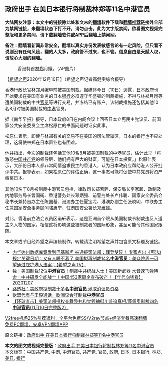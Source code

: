  <h2>政府出手 在美日本银行将制裁林郑等11名中港官员</h2> <p class="notice"><b>大陆网友注意：本文中的链接除此处和文末的<a href="https://github.com/bannedbook/fanqiang" >翻墙</a>软件下载和<a href="https://github.com/killgcd/justmysocks/blob/master/README.md">翻墙推荐</a>链接外全部为禁网链接，未翻墙状态下打不开，请勿点击。此为文字版禁闻，欲看图文视频完整版和更多禁闻，请下载<a href="https://github.com/bannedbook/fanqiang">翻墙软件或APP</a>后翻墙上禁闻网。</p><p>备注：翻墙看新闻非常安全，翻墙以真实身份发表敏感言论有一定风险，但只看不说则没有任何风险，翻的人太多，政府管不过来，也不管。信息自由是天赋人权，请放心大胆的翻墙。</b></p>  <div class="entry"> <figure><figcaption>香港特首<a href="https://www.bannedbook.org/bnews/tag/%E6%9E%97%E9%83%91/" class="st_tag internal_tag" rel="tag" title="标签 林郑 下的日志">林郑</a>月娥。（AP图片）</figcaption></figure> <p>【<span class='wp_keywordlink_affiliate'><a href="https://www.soundofhope.org" title="希望之声" target="_blank">希望之声</a></span>2020年12月10日】（希望之声记者高健雯综合报导）</p> <p>香港行政长官林郑月娥早前被美国制裁。据媒体今日（10日）透露，<a href="https://www.bannedbook.org/bnews/tag/%e6%97%a5%e6%9c%ac/" class="st_tag internal_tag" rel="tag" title="标签 日本 下的日志">日本</a><a href="https://www.bannedbook.org/bnews/tag/%e6%94%bf%e5%ba%9c/" class="st_tag internal_tag" rel="tag" title="标签 政府 下的日志">政府</a>也开始要求在美国有业务的日本<a href="https://www.bannedbook.org/bnews/tag/%e9%93%b6%e8%a1%8c/" class="st_tag internal_tag" rel="tag" title="标签 银行 下的日志">银行</a>必须遵守华盛顿的制裁措施，不得与林郑月娥等遭美国制裁的中共<a href="https://www.bannedbook.org/bnews/tag/%E5%AE%98%E5%91%98/" class="st_tag internal_tag" rel="tag" title="标签 官员 下的日志">官员</a>等进行交易，并冻结已有账户。该制裁措施还包括其他10名8月时被美国制裁的<a href="https://www.bannedbook.org/bnews/tag/%E4%B8%AD%E6%B8%AF/" class="st_tag internal_tag" rel="tag" title="标签 中港 下的日志">中港</a>官员。</p> <p>据《南华早报》报导，日本政府8日在内阁会议上回答日本立宪民主党议员、前国家公共安全委员会主席松原仁的书面问题时证实此事。</p>  <p>松原仁表示，即使与林郑有关的交易不在美国的司法管辖区，日本的银行也不应处理，这将使林郑在日本置业也有困难。</p> <p>他并指出，今次的制裁还包括其他10名8月被美国制裁的<a href="https://www.bannedbook.org/bnews/tag/%e4%b8%ad%e6%b8%af%e5%ae%98%e5%91%98/" class="st_tag internal_tag" rel="tag" title="标签 中港官员 下的日志">中港官员</a>，估计此举「将激怒<span class='wp_keywordlink_affiliate'><a href="https://www.bannedbook.org/" title="中国" target="_blank">中国</a></span><a href="https://www.bannedbook.org/bnews/tag/%e5%85%b1%e4%ba%a7%e5%85%9a/" class="st_tag internal_tag" rel="tag" title="标签 共产党 下的日志">共产党</a>的领导层，他们拥有巨大的财富，可能在日本投资。」松原仁表示，大部份日本人都非常同情追求民主的香港人，认为日本政府应帮助港人公开批评中共。报导表示，如果松原仁的评估正确，这一事态可能将促使中共党员将资产撤离日本。</p> <p>其他10名于8月被制裁中港官员包括，律政司长郑若骅、保安局长李家超、政制及内地事务局长曾国衞、香港警务处长邓炳强、前警务处长卢伟聪、国家安全委员会秘书长兼特首办主任陈国基、港澳办主任夏宝龙、港澳办副主任张晓明、中联办主任兼国家安全事务顾问骆惠宁、驻港国安公署长郑雁雄。</p>  <p>对此，香港前立法会议员区诺轩表示，这是亚洲首个跟从美国制裁令制裁违反人道主义人物的国家，相信这将影响这些被制裁者的国际形象，甚至可能令其他国家跟随。</p> <p>本文章或节目经希望之声编辑制作，转载请注明希望之声并包含原文标题及链接。</p> <ul class='op-related-articles' title='相关阅读'> <li><a href='https://www.bannedbook.org/bnews/cbnews/20201208/1443766.html' target='_blank'>内华达州数据库竟发到巴基斯坦  被通报司法部；拜登梦碎！ 专家点出《宪法》规定关键日期；又有人睡不着了  美国拟再制裁14名<b>中港官员</b>；美众院周一可望通过庇护港人法案；【希望之声TV】</a></li> <li><a href='https://www.bannedbook.org/bnews/taiwannews/20201207/1443682.html' target='_blank'>独！美国制裁12位<b>中港官员</b>！制裁中共统战人士！美国新武器 水音速飞弹待命！中共研发全能战士！中国453家房企宣布破产！【年代向钱看】20201207</a></li> <li><a href='https://www.bannedbook.org/bnews/baitai/20201207/1443536.html' target='_blank'>路透社：美政府拟制裁十多名<b>中港官员</b> 涉取消议员资格</a></li> <li><a href='https://www.bannedbook.org/bnews/headline/20201126/1437103.html' target='_blank'>欧盟代表与王毅通话，欧洲议会吁制裁<b>中港官员</b></a></li> <li><a href='https://www.bannedbook.org/bnews/bannedvideo/20201111/1429124.html' target='_blank'>【环球直击】美司法部授权查舞弊共和党领袖挺川普追真相/蓬佩奥制裁四名<b>中港官员</b>(11月10日完整版2）</a></li> </ul> <p class="texttj"> <a href="https://www.bannedbook.org/forum23/topic22702.html" target="_blank">V2free机场25%引荐返利：全平台免费SS/V2ray节点+经济套餐高速翻墙</a><br/> <a href="https://github.com/bannedbook/fanqiang/wiki/%E7%A6%81%E9%97%BB%E7%BD%91%E5%AE%89%E5%8D%93%E7%BF%BB%E5%A2%99%E6%96%B0%E9%97%BBAPP" target="_blank">免费PC翻墙、安卓VPN翻墙APP</a></p><p>原文链接：<a class="src_link"  href="https://www.soundofhope.org/post/452194" target="_blank">政府出手 在美日本银行将制裁林郑等11名中港官员</a></p> <a name='sharetosocial'></a>       <div><b>本文的图文或视频完整版</b>：<a href='https://www.bannedbook.org/bnews/comments/20201210/1445320.html'>政府出手 在美日本银行将制裁林郑等11名中港官员</a></div>  </div><!--END ENTRY--> <div class="postfooter"> <div>本文标签：<a href="https://www.bannedbook.org/bnews/tag/%e4%b8%ad%e5%9b%bd%e5%85%b1%e4%ba%a7%e5%85%9a/" rel="tag">中国共产党</a>, <a href="https://www.bannedbook.org/bnews/tag/%E4%B8%AD%E6%B8%AF/" rel="tag">中港</a>, <a href="https://www.bannedbook.org/bnews/tag/%e4%b8%ad%e6%b8%af%e5%ae%98%e5%91%98/" rel="tag">中港官员</a>, <a href="https://www.bannedbook.org/bnews/tag/%e5%85%b1%e4%ba%a7%e5%85%9a/" rel="tag">共产党</a>, <a href="https://www.bannedbook.org/bnews/tag/%E5%AE%98%E5%91%98/" rel="tag">官员</a>, <a href="https://www.bannedbook.org/bnews/tag/%e6%94%bf%e5%ba%9c/" rel="tag">政府</a>, <a href="https://www.bannedbook.org/bnews/tag/%e6%97%a5%e6%9c%ac/" rel="tag">日本</a>, <a href="https://www.bannedbook.org/bnews/tag/%E6%97%A5%E6%9C%AC%E9%93%B6%E8%A1%8C/" rel="tag">日本银行</a>, <a href="https://www.bannedbook.org/bnews/tag/%E6%9E%97%E9%83%91/" rel="tag">林郑</a>, <a href="https://www.bannedbook.org/bnews/tag/%E7%BE%8E%E6%97%A5/" rel="tag">美日</a>, <a href="https://www.bannedbook.org/bnews/tag/%e9%93%b6%e8%a1%8c/" rel="tag">银行</a></div>  </div><!--END POSTFOOTER--> 